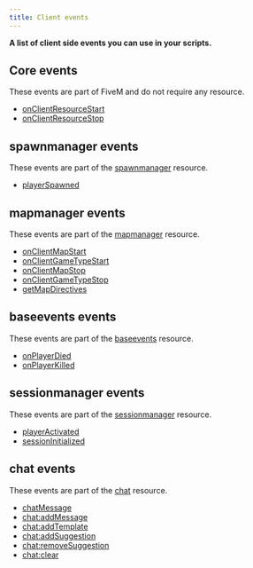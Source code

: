 ```yaml
---
title: Client events
---
```


**A list of client side events you can use in your scripts.**

Core events
-----------
These events are part of FiveM and do not require any resource.

- [onClientResourceStart](/scripting-reference/events/onClientResourceStart)
- [onClientResourceStop](/scripting-reference/events/onClientResourceStop)

spawnmanager events
-------------------
These events are part of the [spawnmanager](/resources/spawnmanager) resource.

- [playerSpawned](/resources/spawnmanager/events/playerSpawned)

mapmanager events
-----------------
These events are part of the [mapmanager](/resources/mapmanager) resource.

- [onClientMapStart](/resources/mapmanager/events/onClientMapStart)
- [onClientGameTypeStart](/resources/mapmanager/events/onClientGameTypeStart)
- [onClientMapStop](/resources/mapmanager/events/onClientMapStop)
- [onClientGameTypeStop](/resources/mapmanager/events/onClientGameTypeStop)
- [getMapDirectives](/resources/mapmanager/events/getMapDirectives)

baseevents events
-----------------
These events are part of the [baseevents](/resources/baseevents) resource.

- [onPlayerDied](/resources/baseevents/events/onPlayerDied)
- [onPlayerKilled](/resources/baseevents/events/onPlayerKilled)

sessionmanager events
---------------------
These events are part of the [sessionmanager](/resources/sessionmanager) resource.

- [playerActivated](/resources/baseevents/events/playerActivated)
- [sessionInitialized](/resources/baseevents/events/sessionInitialized)

chat events
-----------
These events are part of the [chat](/resources/chat) resource.

- [chatMessage](/resources/chat/events/chatMessage)
- [chat:addMessage](/resources/chat/events/chat:addMessage)
- [chat:addTemplate](/resources/chat/events/chat:addTemplate)
- [chat:addSuggestion](/resources/chat/events/chat:addSuggestion)
- [chat:removeSuggestion](/resources/chat/events/chat:removeSuggestion)
- [chat:clear](/resources/chat/events/chat:clear)
